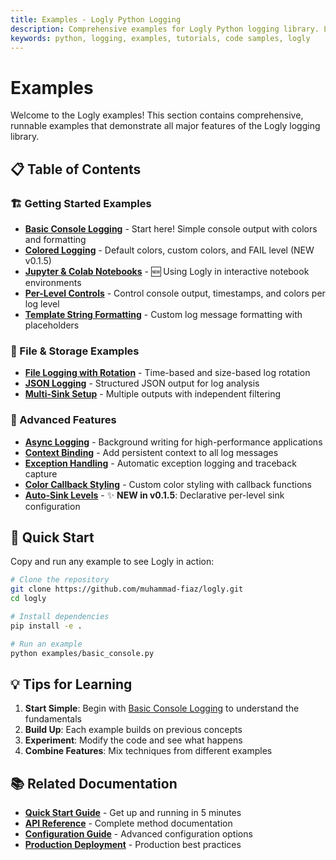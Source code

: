 ```yaml
---
title: Examples - Logly Python Logging
description: Comprehensive examples for Logly Python logging library. Learn through practical code examples covering all major features.
keywords: python, logging, examples, tutorials, code samples, logly
---
```


# Examples

Welcome to the Logly examples! This section contains comprehensive, runnable examples that demonstrate all major features of the Logly logging library.


## 📋 Table of Contents

### 🏗️ Getting Started Examples

- **[Basic Console Logging](basic-console.md)** - Start here! Simple console output with colors and formatting
- **[Colored Logging](colored-logging.md)** - Default colors, custom colors, and FAIL level (NEW v0.1.5)
- **[Jupyter & Colab Notebooks](jupyter-colab.md)** - 🆕 Using Logly in interactive notebook environments
- **[Per-Level Controls](per-level-controls.md)** - Control console output, timestamps, and colors per log level
- **[Template String Formatting](template-strings.md)** - Custom log message formatting with placeholders

### 📁 File & Storage Examples

- **[File Logging with Rotation](file-rotation.md)** - Time-based and size-based log rotation
- **[JSON Logging](json-logging.md)** - Structured JSON output for log analysis
- **[Multi-Sink Setup](multi-sink.md)** - Multiple outputs with independent filtering

### 🔧 Advanced Features

- **[Async Logging](async-logging.md)** - Background writing for high-performance applications
- **[Context Binding](context-binding.md)** - Add persistent context to all log messages
- **[Exception Handling](exception-handling.md)** - Automatic exception logging and traceback capture
- **[Color Callback Styling](color-callback.md)** - Custom color styling with callback functions
- **[Auto-Sink Levels](auto-sink-levels.md)** - ✨ **NEW in v0.1.5**: Declarative per-level sink configuration

## 🚀 Quick Start

Copy and run any example to see Logly in action:

```bash
# Clone the repository
git clone https://github.com/muhammad-fiaz/logly.git
cd logly

# Install dependencies
pip install -e .

# Run an example
python examples/basic_console.py
```

## 💡 Tips for Learning

1. **Start Simple**: Begin with [Basic Console Logging](basic-console.md) to understand the fundamentals
2. **Build Up**: Each example builds on previous concepts
3. **Experiment**: Modify the code and see what happens
4. **Combine Features**: Mix techniques from different examples

## 📚 Related Documentation

- **[Quick Start Guide](../quickstart.md)** - Get up and running in 5 minutes
- **[API Reference](../api-reference/index.md)** - Complete method documentation
- **[Configuration Guide](../guides/configuration.md)** - Advanced configuration options
- **[Production Deployment](../guides/production-deployment.md)** - Production best practices